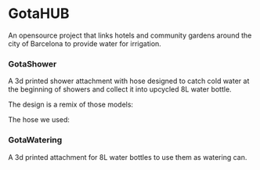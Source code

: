 # GotaHUB
 An opensource project that links hotels and community gardens around the city of Barcelona to provide water for irrigation.
 ### GotaShower
A 3d printed shower attachment with hose designed to catch cold water at the beginning of showers and collect it into upcycled 8L water bottle.

 The design is a remix of those models:
 
 The hose we used:

 ### GotaWatering
A 3d printed attachment for 8L water bottles to use them as watering can.
